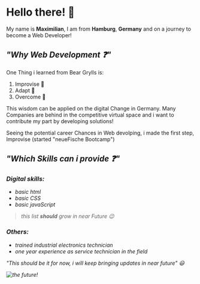 # Hello there! :wave:
  
  My name is <b>Maximilian</b>, I am from <b>Hamburg</b>, <b>Germany</b> and on a journey to become a Web Developer!
  
  ## <em>"Why Web Development ❓"</em>
  
  One Thing i learned from Bear Grylls is:
  
  1. Improvise 🤔
  2. Adapt 📖
  3. Overcome :muscle:
  
  This wisdom can be applied on the digital Change in Germany. Many Companies are behind in the competitive virtual space and i want to contribute my part
  by developing solutions!

  Seeing the potential career Chances in Web devolping, i made the first step, Improvise (started "neueFische Bootcamp")
  
  
  ## <em>"Which Skills can i provide ❓"
  
  ### Digital skills:
  
  - basic html
  - basic CSS
  - basic javaScript
  > this list **should** grow in near Future :wink:
  
  ### Others:
  
  - trained industrial electronics technician
  - one year experience as service technician in the field
  
  
  "This should be it for now, i will keep bringing updates in near future" :smiley:
  
  <img src="https://media2.giphy.com/media/bNhbKYM4WFA2s/200.gif?cid=ecf05e47z9wldq2q8wtvaofdt9bq6acp9zl8qo9gtai6v445&rid=200.gif&ct=g" alt="the future!" />
 
